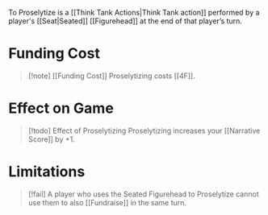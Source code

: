 To Proselytize is a [[Think Tank Actions|Think Tank action]] performed by a player's [[Seat|Seated]] [[Figurehead]] at the end of that player’s turn.

# Funding Cost

> [!note] [[Funding Cost]]
> Proselytizing costs [[4F]].

# Effect on Game

> [!todo] Effect of Proselytizing
> Proselytizing increases your [[Narrative Score]] by +1.

# Limitations

> [!fail] A player who uses the Seated Figurehead to Proselytize cannot use them to also [[Fundraise]] in the same turn. 
